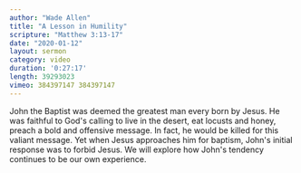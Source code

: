 ```yaml
---
author: "Wade Allen"
title: "A Lesson in Humility"
scripture: "Matthew 3:13-17"
date: "2020-01-12"
layout: sermon
category: video
duration: '0:27:17' 
length: 39293023
vimeo: 384397147 384397147 
---
```


John the Baptist was deemed the greatest man every born by Jesus. He was faithful to God's calling to live in the desert, eat locusts and honey, preach a bold and offensive message. In fact, he would be killed for this valiant message. Yet when Jesus approaches him for baptism, John's initial response was to forbid Jesus. We will explore how John's tendency continues to be our own experience.
